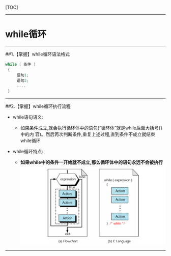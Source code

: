 [TOC]

---

# while循环



---

##1.【掌握】while循环语法格式

```c
while ( 条件 )
 {
     语句1;
     语句2;
     ....
 }

```
---
##2.【掌握】while循环执行流程

- while语句语义:
    + 如果条件成立,就会执行循环体中的语句(“循环体”就是while后面大括号{}中的内 容)。然后再次判断条件,重复上述过程,直到条件不成立就结束while循环

- while循环特点:
    + **如果while中的条件一开始就不成立,那么循环体中的语句永远不会被执行**
![](images/while.png)

---




